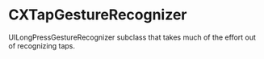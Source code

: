 # CXTapGestureRecognizer
UILongPressGestureRecognizer subclass that takes much of the effort out of recognizing taps.
